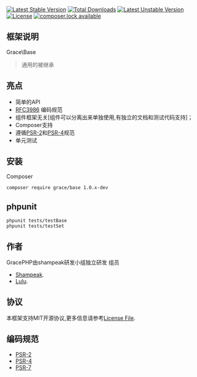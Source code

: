 [![Latest Stable Version](https://poser.pugx.org/grace/base/version)](https://packagist.org/packages/grace/base)
[![Total Downloads](https://poser.pugx.org/grace/base/downloads)](https://packagist.org/packages/grace/base)
[![Latest Unstable Version](https://poser.pugx.org/grace/base/v/unstable)](//packagist.org/packages/grace/base)
[![License](https://poser.pugx.org/grace/base/license)](https://packagist.org/packages/grace/base)
[![composer.lock available](https://poser.pugx.org/grace/base/composerlock)](https://packagist.org/packages/grace/base)



## 框架说明

Grace\Base

> 通用的被继承


## 亮点

- 简单的API
- [RFC3986](http://tools.ietf.org/html/rfc3986) 编码规范
- 组件框架无关[组件可以分离出来单独使用,有独立的文档和测试代码支持]；
- Composer支持
- 遵循[PSR-2](http://www.php-fig.org/psr/psr-2/)和[PSR-4](http://www.php-fig.org/psr/psr-4/)规范
- 单元测试

## 安装

Composer
```
composer require grace/base 1.0.x-dev
```

## phpunit

```
phpunit tests/testBase
phpunit tests/testSet
```

## 作者

GracePHP由shampeak研发小组独立研发
组员
- [Shampeak](https://github.com/shampeak/).
- [Lulu](https://github.com/siluzhou).


## 协议

本框架支持MIT开源协议,更多信息请参考[License File](https://github.com/shampeak/GracePHP/blob/master/LICENSE.md).

## 编码规范

- [PSR-2](http://www.php-fig.org/psr/psr-2/)
- [PSR-4](http://www.php-fig.org/psr/psr-4/)
- [PSR-7](http://www.php-fig.org/psr/psr-7/)

